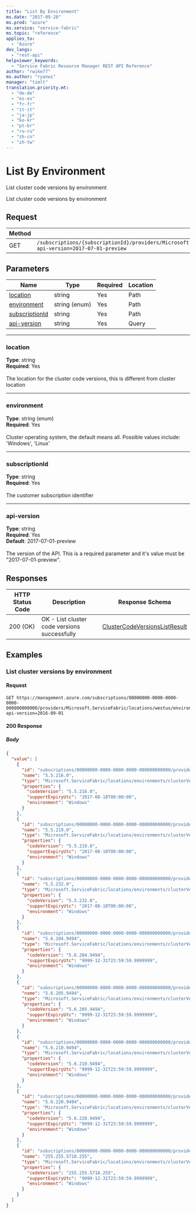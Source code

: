 ```yaml
---
title: "List By Environment"
ms.date: "2017-09-28"
ms.prod: "azure"
ms.service: "service-fabric"
ms.topic: "reference"
applies_to: 
  - "Azure"
dev_langs: 
  - "rest-api"
helpviewer_keywords: 
  - "Service Fabric Resource Manager REST API Reference"
author: "rwike77"
ms.author: "ryanwi"
manager: "timlt"
translation.priority.mt: 
  - "de-de"
  - "es-es"
  - "fr-fr"
  - "it-it"
  - "ja-jp"
  - "ko-kr"
  - "pt-br"
  - "ru-ru"
  - "zh-cn"
  - "zh-tw"
---
```

# List By Environment
List cluster code versions by environment

List cluster code versions by environment


## Request
| Method | Request URI |
| ------ | ----------- |
| GET | `/subscriptions/{subscriptionId}/providers/Microsoft.ServiceFabric/locations/{location}/environments/{environment}/clusterVersions?api-version=2017-07-01-preview` |


## Parameters
| Name | Type | Required | Location |
| --- | --- | --- | --- |
| [location](#location) | string | Yes | Path |
| [environment](#environment) | string (enum) | Yes | Path |
| [subscriptionId](#subscriptionid) | string | Yes | Path |
| [api-version](#api-version) | string | Yes | Query |

____
### location
__Type__: string <br/>
__Required__: Yes<br/>
<br/>
The location for the cluster code versions, this is different from cluster location

____
### environment
__Type__: string (enum) <br/>
__Required__: Yes<br/>
<br/>
Cluster operating system, the default means all. Possible values include: 'Windows', 'Linux'

____
### subscriptionId
__Type__: string <br/>
__Required__: Yes<br/>
<br/>
The customer subscription identifier

____
### api-version
__Type__: string <br/>
__Required__: Yes<br/>
__Default__: 2017-07-01-preview <br/>
<br/>
The version of the API. This is a required parameter and it's value must be "2017-07-01-preview".

## Responses

| HTTP Status Code | Description | Response Schema |
| --- | --- | --- |
| 200 (OK) | OK - List cluster code versions successfully<br/> | [ClusterCodeVersionsListResult](sfrp-2017-07-01-preview-model-clustercodeversionslistresult.md) |


## Examples

### List cluster versions by environment

#### Request
```
GET https://management.azure.com/subscriptions/00000000-0000-0000-0000-000000000000/providers/Microsoft.ServiceFabric/locations/westus/environments/Windows/clusterVersions?api-version=2016-09-01
```

#### 200 Response
##### Body
```json
{
  "value": [
    {
      "id": "subscriptions/00000000-0000-0000-0000-000000000000/providers/Microsoft.ServiceFabric/locations/westus/environments/Windows/clusterVersions/5.5.216.0",
      "name": "5.5.216.0",
      "type": "Microsoft.ServiceFabric/locations/environments/clusterVersions",
      "properties": {
        "codeVersion": "5.5.216.0",
        "supportExpiryUtc": "2017-08-10T00:00:00",
        "environment": "Windows"
      }
    },
    {
      "id": "subscriptions/00000000-0000-0000-0000-000000000000/providers/Microsoft.ServiceFabric/locations/westus/environments/Windows/clusterVersions/5.5.219.0",
      "name": "5.5.219.0",
      "type": "Microsoft.ServiceFabric/locations/environments/clusterVersions",
      "properties": {
        "codeVersion": "5.5.219.0",
        "supportExpiryUtc": "2017-08-10T00:00:00",
        "environment": "Windows"
      }
    },
    {
      "id": "subscriptions/00000000-0000-0000-0000-000000000000/providers/Microsoft.ServiceFabric/locations/westus/environments/Windows/clusterVersions/5.5.232.0",
      "name": "5.5.232.0",
      "type": "Microsoft.ServiceFabric/locations/environments/clusterVersions",
      "properties": {
        "codeVersion": "5.5.232.0",
        "supportExpiryUtc": "2017-08-10T00:00:00",
        "environment": "Windows"
      }
    },
    {
      "id": "subscriptions/00000000-0000-0000-0000-000000000000/providers/Microsoft.ServiceFabric/locations/westus/environments/Windows/clusterVersions/5.6.204.9494",
      "name": "5.6.204.9494",
      "type": "Microsoft.ServiceFabric/locations/environments/clusterVersions",
      "properties": {
        "codeVersion": "5.6.204.9494",
        "supportExpiryUtc": "9999-12-31T23:59:59.9999999",
        "environment": "Windows"
      }
    },
    {
      "id": "subscriptions/00000000-0000-0000-0000-000000000000/providers/Microsoft.ServiceFabric/locations/westus/environments/Windows/clusterVersions/5.6.205.9494",
      "name": "5.6.205.9494",
      "type": "Microsoft.ServiceFabric/locations/environments/clusterVersions",
      "properties": {
        "codeVersion": "5.6.205.9494",
        "supportExpiryUtc": "9999-12-31T23:59:59.9999999",
        "environment": "Windows"
      }
    },
    {
      "id": "subscriptions/00000000-0000-0000-0000-000000000000/providers/Microsoft.ServiceFabric/locations/westus/environments/Windows/clusterVersions/5.6.210.9494",
      "name": "5.6.210.9494",
      "type": "Microsoft.ServiceFabric/locations/environments/clusterVersions",
      "properties": {
        "codeVersion": "5.6.210.9494",
        "supportExpiryUtc": "9999-12-31T23:59:59.9999999",
        "environment": "Windows"
      }
    },
    {
      "id": "subscriptions/00000000-0000-0000-0000-000000000000/providers/Microsoft.ServiceFabric/locations/westus/environments/Windows/clusterVersions/5.6.220.9494",
      "name": "5.6.220.9494",
      "type": "Microsoft.ServiceFabric/locations/environments/clusterVersions",
      "properties": {
        "codeVersion": "5.6.220.9494",
        "supportExpiryUtc": "9999-12-31T23:59:59.9999999",
        "environment": "Windows"
      }
    },
    {
      "id": "subscriptions/00000000-0000-0000-0000-000000000000/providers/Microsoft.ServiceFabric/locations/westus/environments/Windows/clusterVersions/255.255.5718.255",
      "name": "255.255.5718.255",
      "type": "Microsoft.ServiceFabric/locations/environments/clusterVersions",
      "properties": {
        "codeVersion": "255.255.5718.255",
        "supportExpiryUtc": "9999-12-31T23:59:59.9999999",
        "environment": "Windows"
      }
    }
  ]
}
```

